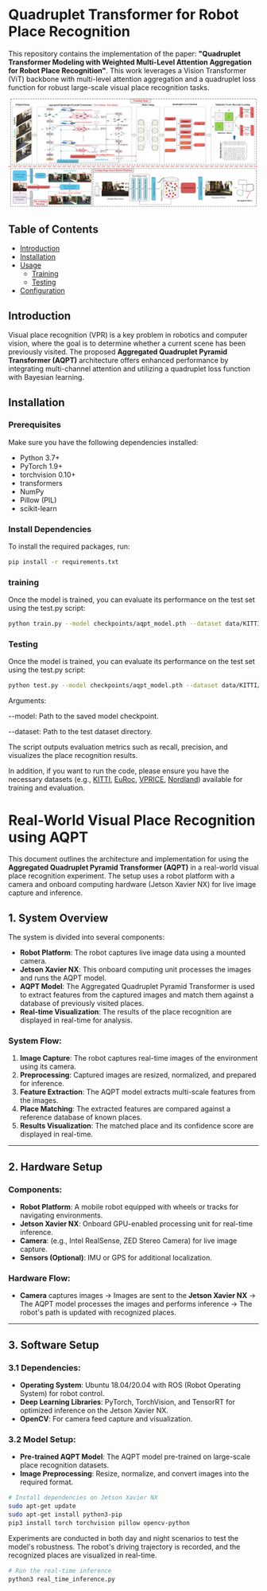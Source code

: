 # Quadruplet Transformer for Robot Place Recognition

This repository contains the implementation of the paper: **"Quadruplet Transformer Modeling with Weighted Multi-Level Attention Aggregation for Robot Place Recognition"**. This work leverages a Vision Transformer (ViT) backbone with multi-level attention aggregation and a quadruplet loss function for robust large-scale visual place recognition tasks.

![alt text](framework.jpg)

## Table of Contents

- [Introduction](#introduction)
- [Installation](#installation)
- [Usage](#usage)
  - [Training](#training)
  - [Testing](#testing)
- [Configuration](#configuration)


## Introduction

Visual place recognition (VPR) is a key problem in robotics and computer vision, where the goal is to determine whether a current scene has been previously visited. The proposed **Aggregated Quadruplet Pyramid Transformer (AQPT)** architecture offers enhanced performance by integrating multi-channel attention and utilizing a quadruplet loss function with Bayesian learning.

## Installation

### Prerequisites

Make sure you have the following dependencies installed:

- Python 3.7+
- PyTorch 1.9+
- torchvision 0.10+
- transformers
- NumPy
- Pillow (PIL)
- scikit-learn

### Install Dependencies

To install the required packages, run:

```bash
pip install -r requirements.txt
```
### training
Once the model is trained, you can evaluate its performance on the test set using the test.py script:
```bash
python train.py --model checkpoints/aqpt_model.pth --dataset data/KITTI/test/
```
### Testing
Once the model is trained, you can evaluate its performance on the test set using the test.py script:
```bash
python test.py --model checkpoints/aqpt_model.pth --dataset data/KITTI/test/
```
Arguments:

--model: Path to the saved model checkpoint.

--dataset: Path to the test dataset directory.

The script outputs evaluation metrics such as recall, precision, and visualizes the place recognition results.
              
In addition, if you want to run the code, please ensure you have the necessary datasets (e.g., [KITTI](https://www.cvlibs.net/datasets/kitti/), [EuRoc](), [VPRICE](), [Nordland](https://nrkbeta.no/2013/01/15/nordlandsbanen-minute-by-minute-season-by-season/)) available for training and evaluation.

# Real-World Visual Place Recognition using AQPT

This document outlines the architecture and implementation for using the **Aggregated Quadruplet Pyramid Transformer (AQPT)** in a real-world visual place recognition experiment. The setup uses a robot platform with a camera and onboard computing hardware (Jetson Xavier NX) for live image capture and inference.

## 1. System Overview

The system is divided into several components:
- **Robot Platform**: The robot captures live image data using a mounted camera.
- **Jetson Xavier NX**: This onboard computing unit processes the images and runs the AQPT model.
- **AQPT Model**: The Aggregated Quadruplet Pyramid Transformer is used to extract features from the captured images and match them against a database of previously visited places.
- **Real-time Visualization**: The results of the place recognition are displayed in real-time for analysis.

### System Flow:
1. **Image Capture**: The robot captures real-time images of the environment using its camera.
2. **Preprocessing**: Captured images are resized, normalized, and prepared for inference.
3. **Feature Extraction**: The AQPT model extracts multi-scale features from the images.
4. **Place Matching**: The extracted features are compared against a reference database of known places.
5. **Results Visualization**: The matched place and its confidence score are displayed in real-time.

---

## 2. Hardware Setup

### Components:
- **Robot Platform**: A mobile robot equipped with wheels or tracks for navigating environments.
- **Jetson Xavier NX**: Onboard GPU-enabled processing unit for real-time inference.
- **Camera**: (e.g., Intel RealSense, ZED Stereo Camera) for live image capture.
- **Sensors (Optional)**: IMU or GPS for additional localization.

### Hardware Flow:
- **Camera** captures images → Images are sent to the **Jetson Xavier NX** → The AQPT model processes the images and performs inference → The robot's path is updated with recognized places.

---

## 3. Software Setup

### 3.1 Dependencies:
- **Operating System**: Ubuntu 18.04/20.04 with ROS (Robot Operating System) for robot control.
- **Deep Learning Libraries**: PyTorch, TorchVision, and TensorRT for optimized inference on the Jetson Xavier NX.
- **OpenCV**: For camera feed capture and visualization.

### 3.2 Model Setup:
- **Pre-trained AQPT Model**: The AQPT model pre-trained on large-scale place recognition datasets.
- **Image Preprocessing**: Resize, normalize, and convert images into the required format.

```bash
# Install dependencies on Jetson Xavier NX
sudo apt-get update
sudo apt-get install python3-pip
pip3 install torch torchvision pillow opencv-python
```
Experiments are conducted in both day and night scenarios to test the model's robustness. The robot's driving trajectory is recorded, and the recognized places are visualized in real-time.

```bash
# Run the real-time inference
python3 real_time_inference.py
```